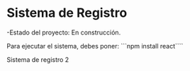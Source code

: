<h1>Sistema de Registro</h1>

  -Estado del proyecto: En construcción.

  Para ejecutar el sistema, debes poner:
  ```npm install react````


Sistema de registro 2
